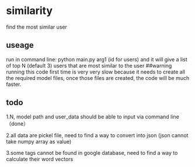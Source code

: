 # similarity
find the most similar user
## useage
run in command line:
python main.py arg1 (id for users)
and it will give a list of top N (default 3) users that are most similar to the user
##warning
running this code first time is very very slow because it needs to create all the required model files, once those files are created, the code will be much faster. 
## todo
1.N, model path and user_data should be able to input via command line （done）

2.all data are pickel file, need to find a way to convert into json (json cannot take numpy array as value)

3.some tags cannot be found in google database, need to find a way to calculate their word vectors
